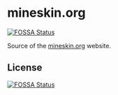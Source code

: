 # mineskin.org
[![FOSSA Status](https://app.fossa.com/api/projects/git%2Bgithub.com%2FMineSkin%2Fmineskin.org.svg?type=shield)](https://app.fossa.com/projects/git%2Bgithub.com%2FMineSkin%2Fmineskin.org?ref=badge_shield)


Source of the [mineskin.org](https://mineskin.org) website.


## License
[![FOSSA Status](https://app.fossa.com/api/projects/git%2Bgithub.com%2FMineSkin%2Fmineskin.org.svg?type=large)](https://app.fossa.com/projects/git%2Bgithub.com%2FMineSkin%2Fmineskin.org?ref=badge_large)